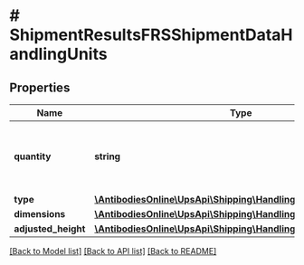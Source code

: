 # # ShipmentResultsFRSShipmentDataHandlingUnits

## Properties

Name | Type | Description | Notes
------------ | ------------- | ------------- | -------------
**quantity** | **string** | Handling Unit Quantity for Density based rating. |
**type** | [**\AntibodiesOnline\UpsApi\Shipping\HandlingUnitsType**](HandlingUnitsType.md) |  |
**dimensions** | [**\AntibodiesOnline\UpsApi\Shipping\HandlingUnitsDimensions**](HandlingUnitsDimensions.md) |  |
**adjusted_height** | [**\AntibodiesOnline\UpsApi\Shipping\HandlingUnitsAdjustedHeight**](HandlingUnitsAdjustedHeight.md) |  | [optional]

[[Back to Model list]](../../README.md#models) [[Back to API list]](../../README.md#endpoints) [[Back to README]](../../README.md)
